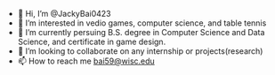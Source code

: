 - 👋 Hi, I’m @JackyBai0423
- 👀 I’m interested in vedio games, computer science, and table tennis
- 🌱 I’m currently persuing B.S. degree in Computer Science and Data Science, and certificate in game design.
- 💞️ I’m looking to collaborate on any internship or projects(research)
- 📫 How to reach me bai59@wisc.edu

<!---
JackyBai0423/JackyBai0423 is a ✨ special ✨ repository because its `README.md` (this file) appears on your GitHub profile.
You can click the Preview link to take a look at your changes.
--->
